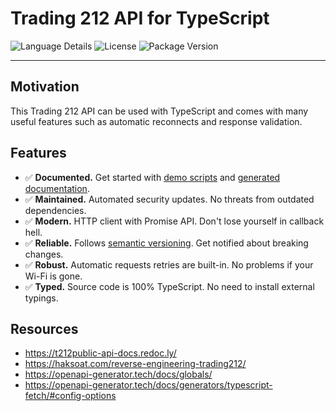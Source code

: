 # Trading 212 API for TypeScript

![Language Details](https://img.shields.io/github/languages/top/bennycode/trading212-api) ![License](https://img.shields.io/npm/l/trading212-api.svg) ![Package Version](https://img.shields.io/npm/v/trading212-api.svg)

---

## Motivation

This Trading 212 API can be used with TypeScript and comes with many useful features such as automatic reconnects and response validation.

## Features

- ✅ **Documented.** Get started with [demo scripts][1] and [generated documentation][2].
- ✅ **Maintained.** Automated security updates. No threats from outdated dependencies.
- ✅ **Modern.** HTTP client with Promise API. Don't lose yourself in callback hell.
- ✅ **Reliable.** Follows [semantic versioning][3]. Get notified about breaking changes.
- ✅ **Robust.** Automatic requests retries are built-in. No problems if your Wi-Fi is gone.
- ✅ **Typed.** Source code is 100% TypeScript. No need to install external typings.

## Resources

- https://t212public-api-docs.redoc.ly/
- https://haksoat.com/reverse-engineering-trading212/
- https://openapi-generator.tech/docs/globals/
- https://openapi-generator.tech/docs/generators/typescript-fetch/#config-options

[1]: https://github.com/bennycode/trading212-api/tree/main/src/demo
[2]: https://github.com/bennycode/trading212-api/tree/main/docs
[3]: https://docs.npmjs.com/about-semantic-versioning
